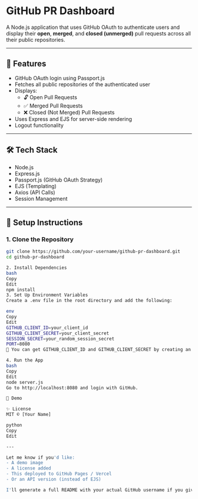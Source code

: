 # GitHub PR Dashboard

A Node.js application that uses GitHub OAuth to authenticate users and display their **open**, **merged**, and **closed (unmerged)** pull requests across all their public repositories.

---

## 🚀 Features

- GitHub OAuth login using Passport.js
- Fetches all public repositories of the authenticated user
- Displays:
  - 🔓 Open Pull Requests
  - ✅ Merged Pull Requests
  - ❌ Closed (Not Merged) Pull Requests
- Uses Express and EJS for server-side rendering
- Logout functionality

---

## 🛠️ Tech Stack

- Node.js
- Express.js
- Passport.js (GitHub OAuth Strategy)
- EJS (Templating)
- Axios (API Calls)
- Session Management

---

## 🔧 Setup Instructions

### 1. Clone the Repository

```bash
git clone https://github.com/your-username/github-pr-dashboard.git
cd github-pr-dashboard

2. Install Dependencies
bash
Copy
Edit
npm install
3. Set Up Environment Variables
Create a .env file in the root directory and add the following:

env
Copy
Edit
GITHUB_CLIENT_ID=your_client_id
GITHUB_CLIENT_SECRET=your_client_secret
SESSION_SECRET=your_random_session_secret
PORT=8080
🔐 You can get GITHUB_CLIENT_ID and GITHUB_CLIENT_SECRET by creating an OAuth App on GitHub: https://github.com/settings/developers

4. Run the App
bash
Copy
Edit
node server.js
Go to http://localhost:8080 and login with GitHub.

📸 Demo

✨ License
MIT © [Your Name]

python
Copy
Edit

---

Let me know if you'd like:
- A demo image
- A license added
- This deployed to GitHub Pages / Vercel
- Or an API version (instead of EJS)

I'll generate a full README with your actual GitHub username if you give it to me.